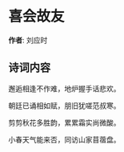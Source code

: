 # 喜会故友

**作者**: 刘应时

## 诗词内容

邂逅相逢不作难，地炉握手话悲欢。

朝廷已诵相如赋，朋旧犹嗟范叔寒。

剪剪秋花多胜韵，累累霜实尚微酸。

小春天气能来否，同访山家苜蓿盘。


